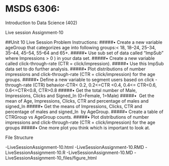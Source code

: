 

# MSDS 6306:
Introduction to Data Science (402)


Live session Assignment-10

##Unit 10 Live Session Problem Instructions:
#####• Create a new variable ageGroup that categorizes age into following groups:< 18, 18–24, 25–34, 35–44, 45–54, 55–64 and 65+.
#####• Use sub set of data called “ImpSub” where Impressions > 0 ) in your data set.
#####• Create a new variable called click-through-rate (CTR = click/impression).
#####• Use this ImpSub data set to do further analysis.
#####• Plot distributions of number impressions and click-through-rate (CTR = click/impression) for the age groups.
#####• Define a new variable to segment users based on click -through-rate (CTR) behavior-CTR< 0.2, 0.2<=CTR <0.4, 0.4<= CTR<0.6, 0.6<=CTR<0.8, CTR>0.8
#####• Get the total number of Male, Impressions, Clicks and Signed_In (0=Female, 1=Male)
#####•  Get the mean of Age, Impressions, Clicks, CTR and percentage of males and signed_In 
#####• Get the means of Impressions, Clicks, CTR and percentage of males and signed_In  by AgeGroup.
#####• Create a table of CTRGroup vs AgeGroup counts.
#####• Plot distributions of number impressions and click-through-rate (CTR = click/impression) for the age groups
#####• One more plot you think which is important to look at.

File Structure

-LiveSessionAssignment-10.html
-LiveSessionAssignment-10.RMD
-LiveSessionAssignment-10.R
-LiveSessionAssignment-10.MD
-LiveSessionAssignment-10_files/figure_html



